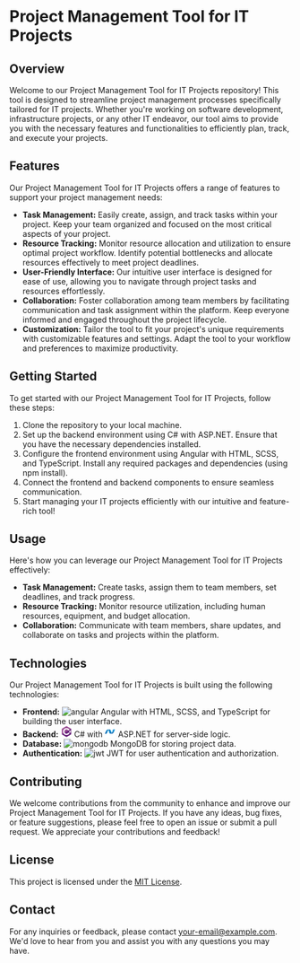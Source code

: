 # Project Management Tool for IT Projects

## Overview
Welcome to our Project Management Tool for IT Projects repository! This tool is designed to streamline project management processes specifically tailored for IT projects. Whether you're working on software development, infrastructure projects, or any other IT endeavor, our tool aims to provide you with the necessary features and functionalities to efficiently plan, track, and execute your projects.

## Features
Our Project Management Tool for IT Projects offers a range of features to support your project management needs:
- **Task Management:** Easily create, assign, and track tasks within your project. Keep your team organized and focused on the most critical aspects of your project.
- **Resource Tracking:** Monitor resource allocation and utilization to ensure optimal project workflow. Identify potential bottlenecks and allocate resources effectively to meet project deadlines.
- **User-Friendly Interface:** Our intuitive user interface is designed for ease of use, allowing you to navigate through project tasks and resources effortlessly.
- **Collaboration:** Foster collaboration among team members by facilitating communication and task assignment within the platform. Keep everyone informed and engaged throughout the project lifecycle.
- **Customization:** Tailor the tool to fit your project's unique requirements with customizable features and settings. Adapt the tool to your workflow and preferences to maximize productivity.

## Getting Started
To get started with our Project Management Tool for IT Projects, follow these steps:
1. Clone the repository to your local machine.
2. Set up the backend environment using C# with ASP.NET. Ensure that you have the necessary dependencies installed.
3. Configure the frontend environment using Angular with HTML, SCSS, and TypeScript. Install any required packages and dependencies (using npm install).
4. Connect the frontend and backend components to ensure seamless communication.
5. Start managing your IT projects efficiently with our intuitive and feature-rich tool!

## Usage
Here's how you can leverage our Project Management Tool for IT Projects effectively:
- **Task Management:** Create tasks, assign them to team members, set deadlines, and track progress.
- **Resource Tracking:** Monitor resource utilization, including human resources, equipment, and budget allocation.
- **Collaboration:** Communicate with team members, share updates, and collaborate on tasks and projects within the platform.

## Technologies
Our Project Management Tool for IT Projects is built using the following technologies:
- **Frontend:** 
  <img src="https://angular.io/assets/images/logos/angular/angular.svg" alt="angular" width="20" height="20"/> Angular with HTML, SCSS, and TypeScript for building the user interface.
- **Backend:** 
  <img src="https://raw.githubusercontent.com/devicons/devicon/master/icons/csharp/csharp-original.svg" alt="csharp" width="20" height="20"/> C# with 
  <img src="https://raw.githubusercontent.com/devicons/devicon/master/icons/dot-net/dot-net-original.svg" alt="dotnet" width="20" height="20"/> ASP.NET for server-side logic.
- **Database:** 
  <img src="https://www.vectorlogo.zone/logos/mongodb/mongodb-icon.svg" alt="mongodb" width="20" height="20"/> MongoDB for storing project data.
- **Authentication:** 
  <img src="https://jwt.io/img/pic_logo.svg" alt="jwt" width="20" height="20"/> JWT for user authentication and authorization.

## Contributing
We welcome contributions from the community to enhance and improve our Project Management Tool for IT Projects. If you have any ideas, bug fixes, or feature suggestions, please feel free to open an issue or submit a pull request. We appreciate your contributions and feedback!

## License
This project is licensed under the [MIT License](LICENSE).

## Contact
For any inquiries or feedback, please contact [your-email@example.com](mailto:your-email@example.com). We'd love to hear from you and assist you with any questions you may have.
